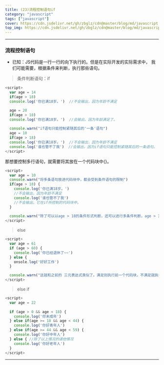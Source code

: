 ```yaml
---
title: (23)流程控制语句if
category: "javascript"
tags: ["javascript"]
cover: https://cdn.jsdelivr.net/gh/zbglz/cdn@master/blog/md/javascript.svg
top_img: https://cdn.jsdelivr.net/gh/zbglz/cdn@master/blog/md/javascript.svg
---
```


***

### 流程控制语句

* 已知：JS代码是一行一行的向下执行的。但是在实际开发的实际需求中， 我们可能需要，根据条件来判断，执行那些语句。


> 条件判断语句：if


```js js
<script>
  var age = 14
  if(age > 18)
  console.log('你已满18岁。')  //不会输出，因为年龄不满足

  age = 20
  if(age > 18)
  console.log('你已满18岁。')  //会输出。因为年龄满足了。
  
  console.warn("if语句只能控制紧随其后的'一条'语句")
  age = 10
  if(age > 18)
  console.log('你已满18岁。')  //不会输出，因为年龄不满足
  console.log('谁也管不了我')  //会输出，因为if语句只能控制紧随其后的一条语句。
</script>
```


那想要控制多行语句，就需要将其放在一个代码块中{}。


```js js
<script>
  var age = 10
  console.warn("将多条语句放进代码块中，都会受到条件语句的限制")
  if(age > 18) {
    console.log('你已满18岁。')
    //不会输出，因为年龄不满足
    console.log('谁也管不了我')
    //不会输出，它在if所控制的代码块中。
  }
  
  console.warn("除了可以以age > 18的条件形式判断，还可以进行多条件判断，age > 18 && age < 70，只要最终得出Boolean类型的值即可")
</script>
```


> else


```js js
<script>
  var age = 61
  if (age > 60) {
    console.log('你已经退休了~~')
  } else {
    onsole.log('好好工作')
  }

  console.warn("这就和之前的 三元表达式类似了。满足则执行前一个代码块，不满足就执行后一个代码块。")
</script>
```


> else if


```js js
<script>
  var age = 22
  
  if (age > 0 && age < 18) {
    console.log('你未成年')
  } else if(age >= 18 && age < 44) {
    console.log('你好青年人')
  } else if(age >= 44 && age < 59) {
    console.log('你好中年人')
  } else { //除了以上情况的请他情况
    console.log('你好老年人')
  }
</script>
```


***